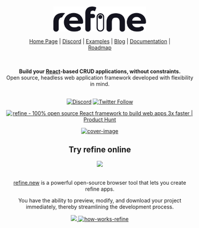 <div align="center" style="margin: 30px;">
<a href="https://refine.dev/">
  <img src="https://raw.githubusercontent.com/refinedev/refine/master/logo.png"   style="width:250px;" align="center" />
</a>
<br />
<br />

<div align="center">
    <a href="https://refine.dev">Home Page</a> |
    <a href="https://discord.gg/refine">Discord</a> |
    <a href="https://refine.dev/examples/">Examples</a> | 
    <a href="https://refine.dev/blog/">Blog</a> | 
    <a href="https://refine.dev/docs/">Documentation</a> | 
    <a href="https://github.com/refinedev/refine/projects/1">Roadmap</a>
</div>

</div>
<br/>

<div align="center"><strong>Build your <a href="https://reactjs.org/">React</a>-based CRUD applications, without constraints.</strong><br>Open source, headless web application framework developed with flexibility in mind.</div>

<br />

<div align="center">

[![Discord](https://img.shields.io/discord/837692625737613362.svg?label=&logo=discord&logoColor=ffffff&color=7389D8&labelColor=6A7EC2)](https://discord.gg/refine)
[![Twitter Follow](https://img.shields.io/twitter/follow/refine_dev?style=social)](https://twitter.com/refine_dev)

<a href="https://www.producthunt.com/posts/refine-3?utm_source=badge-top-post-badge&utm_medium=badge&utm_souce=badge-refine&#0045;3" target="_blank"><img src="https://api.producthunt.com/widgets/embed-image/v1/top-post-badge.svg?post_id=362220&theme=light&period=daily" alt="refine - 100&#0037;&#0032;open&#0032;source&#0032;React&#0032;framework&#0032;to&#0032;build&#0032;web&#0032;apps&#0032;3x&#0032;faster | Product Hunt" style="width: 250px; height: 54px;" width="250" height="54" /></a>

[![cover-image](https://refine.ams3.cdn.digitaloceanspaces.com/hackathon-2/hackathon_cover.png)](https://s.refine.dev/hackathon2)

## Try refine online



<a href="https://s.refine.dev/refine-new-github">
<img src="https://user-images.githubusercontent.com/18739364/231496370-8c2accd3-321f-4ed5-9763-7ecae95c4600.png">
</a>

<br/>
<br/>

 [refine.new](https://s.refine.dev/refine-new-github) is a powerful open-source browser tool that lets you create refine apps. 

You have the ability to preview, modify, and download your project immediately, thereby streamlining the development process.  


<a href="https://s.refine.dev/refine-new-github" target="_blank">
<img src="https://user-images.githubusercontent.com/18739364/231501815-295deedd-cbee-4b90-80dc-12116ee53274.gif"   style="width:700px;"  />
</a>

<a href="https://refine.dev/">
<picture>
  <source media="(prefers-color-scheme: dark)" srcset="https://user-images.githubusercontent.com/1110414/197984957-639630c1-03e9-4e18-9a57-63de81124fbd.png">
  <img alt="how-works-refine" src="https://user-images.githubusercontent.com/1110414/197965247-f91f4a0c-f901-4775-b072-abfa736b6e67.png">
</picture>
</a>


